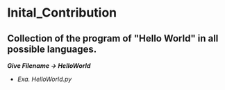 # Inital_Contribution
Collection of the program of "Hello World" in all possible languages.
----------
***Give Filename -> HelloWorld*** 
-  _Exa. HelloWorld.py_
